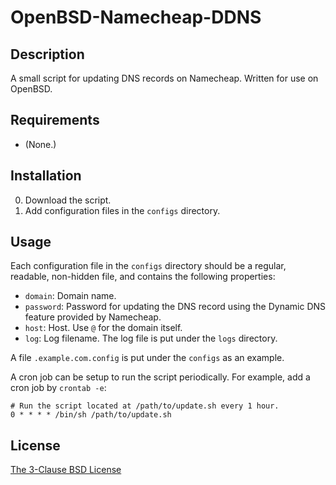 # OpenBSD-Namecheap-DDNS #

## Description ##

A small script for updating DNS records on Namecheap. Written for use on
OpenBSD.

## Requirements ##

* (None.)

## Installation ##

0. Download the script.
1. Add configuration files in the `configs` directory.

## Usage ##

Each configuration file in the `configs` directory should be a regular,
readable, non-hidden file, and contains the following properties:

* `domain`: Domain name.
* `password`: Password for updating the DNS record using the Dynamic DNS feature
provided by Namecheap.
* `host`: Host. Use `@` for the domain itself.
* `log`: Log filename. The log file is put under the `logs` directory.

A file `.example.com.config` is put under the `configs` as an example.

A cron job can be setup to run the script periodically. For example, add a cron
job by `crontab -e`:

    # Run the script located at /path/to/update.sh every 1 hour.
    0 * * * * /bin/sh /path/to/update.sh

## License ##

[The 3-Clause BSD License](http://opensource.org/licenses/BSD-3-Clause)
